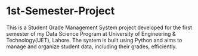 # 1st-Semester-Project
This is a Student Grade Management System project developed for the first semester of my Data Science Program at University of Engineering &amp; Technology(UET), Lahore. The system is built using Python and aims to manage and organize student data, including their grades, efficiently.
